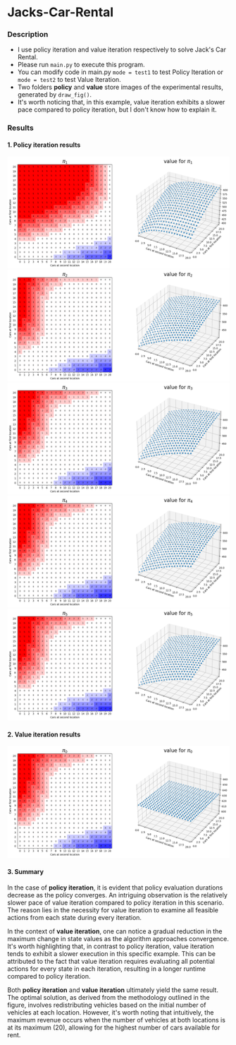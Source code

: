 # Jacks-Car-Rental
### Description
- I use policy iteration and value iteration respectively to solve Jack's Car Rental.
- Please run `main.py` to execute this program.
- You can modify code in main.py `mode = test1` to test Policy Iteration or `mode = test2` to test Value Iteration.
- Two folders **policy** and **value** store images of the experimental results, generated by `draw_fig()`.
- It's worth noticing that, in this example, value iteration exhibits a slower pace compared to policy iteration, but I don't know how to explain it.

### Results

#### 1. Policy iteration results

<img src="./policy/1.png" style="zoom:50%"/>

<img src="./policy/2.png" style="zoom:50%"/>

<img src="./policy/3.png" style="zoom:50%"/>

<img src="./policy/4.png" style="zoom:50%"/>

<img src="./policy/5.png" style="zoom:50%"/>

#### 2. Value iteration results

<img src="./value/0.png" style="zoom:50%"/>

#### 3. Summary

In the case of **policy iteration**, it is evident that policy evaluation durations decrease as the policy converges. An intriguing observation is the relatively slower pace of value iteration compared to policy iteration in this scenario. The reason lies in the necessity for value iteration to examine all feasible actions from each state during every iteration.

In the context of **value iteration**, one can notice a gradual reduction in the maximum change in state values as the algorithm approaches convergence. It's worth highlighting that, in contrast to policy iteration, value iteration tends to exhibit a slower execution in this specific example. This can be attributed to the fact that value iteration requires evaluating all potential actions for every state in each iteration, resulting in a longer runtime compared to policy iteration.

Both **policy iteration** and **value iteration** ultimately yield the same result. The optimal solution, as derived from the methodology outlined in the figure, involves redistributing vehicles based on the initial number of vehicles at each location. However, it's worth noting that intuitively, the maximum revenue occurs when the number of vehicles at both locations is at its maximum (20), allowing for the highest number of cars available for rent.
